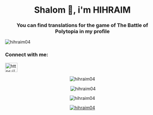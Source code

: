 <h1 align="center">Shalom 👋, i'm HIHRAIM</h1>
<h3 align="center">You can find translations for the game of The Battle of Polytopia in my profile</h3>

<p align="left"> <img src="https://komarev.com/ghpvc/?username=hihraim04&label=Profile%20views&color=0e75b6&style=flat" alt="hihraim04" /> </p>

<h3 align="left">Connect with me:</h3>
<p align="left">
<a href="https://discord.gg/M3E3Ms4Wra" target="blank"><img align="center" src="https://raw.githubusercontent.com/rahuldkjain/github-profile-readme-generator/master/src/images/icons/Social/discord.svg" alt="https://discord.gg/M3E3Ms4Wra" height="30" width="40" /></a>
</p>

<p align="center"> <img align="center" src="https://github-readme-stats.vercel.app/api/top-langs/?username=HIHRAIM04&layout=compact&theme=tokyonight" alt="hihraim04" /> </p>
<p align="center"> &nbsp;<img align="center" src="https://github-readme-stats.vercel.app/api?username=hihraim04&show_icons=true&locale=en&theme=tokyonight" alt="hihraim04" /> </p>
<p align="center"> <img align="center" src="https://github-readme-streak-stats.herokuapp.com/?user=hihraim04&theme=tokyonight" alt="hihraim04" /> </p>
<p align="center"> <a href="https://github.com/ryo-ma/github-profile-trophy"><img src="https://github-profile-trophy.vercel.app/?username=hihraim04&theme=tokyonight" alt="hihraim04" /></a> </p>
